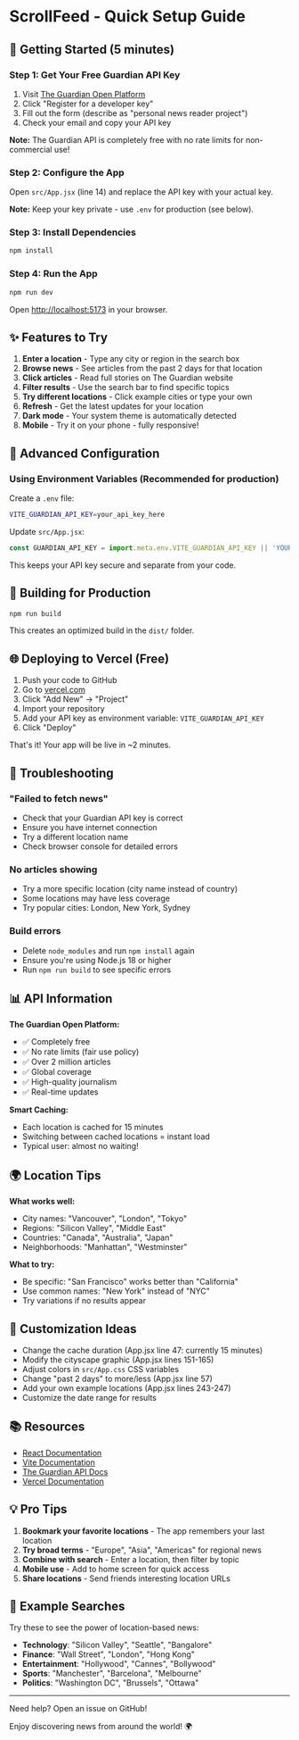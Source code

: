 # ScrollFeed - Quick Setup Guide

## 🚀 Getting Started (5 minutes)

### Step 1: Get Your Free Guardian API Key
1. Visit [The Guardian Open Platform](https://open-platform.theguardian.com/access/)
2. Click "Register for a developer key"
3. Fill out the form (describe as "personal news reader project")
4. Check your email and copy your API key

**Note:** The Guardian API is completely free with no rate limits for non-commercial use!

### Step 2: Configure the App
Open `src/App.jsx` (line 14) and replace the API key with your actual key.

**Note:** Keep your key private - use `.env` for production (see below).

### Step 3: Install Dependencies
```bash
npm install
```

### Step 4: Run the App
```bash
npm run dev
```

Open [http://localhost:5173](http://localhost:5173) in your browser.

## ✨ Features to Try

1. **Enter a location** - Type any city or region in the search box
2. **Browse news** - See articles from the past 2 days for that location
3. **Click articles** - Read full stories on The Guardian website
4. **Filter results** - Use the search bar to find specific topics
5. **Try different locations** - Click example cities or type your own
6. **Refresh** - Get the latest updates for your location
7. **Dark mode** - Your system theme is automatically detected
8. **Mobile** - Try it on your phone - fully responsive!

## 🔧 Advanced Configuration

### Using Environment Variables (Recommended for production)

Create a `.env` file:
```bash
VITE_GUARDIAN_API_KEY=your_api_key_here
```

Update `src/App.jsx`:
```javascript
const GUARDIAN_API_KEY = import.meta.env.VITE_GUARDIAN_API_KEY || 'YOUR_API_KEY_HERE';
```

This keeps your API key secure and separate from your code.

## 📱 Building for Production

```bash
npm run build
```

This creates an optimized build in the `dist/` folder.

## 🌐 Deploying to Vercel (Free)

1. Push your code to GitHub
2. Go to [vercel.com](https://vercel.com)
3. Click "Add New" → "Project"
4. Import your repository
5. Add your API key as environment variable: `VITE_GUARDIAN_API_KEY`
6. Click "Deploy"

That's it! Your app will be live in ~2 minutes.

## 🐛 Troubleshooting

### "Failed to fetch news"
- Check that your Guardian API key is correct
- Ensure you have internet connection
- Try a different location name
- Check browser console for detailed errors

### No articles showing
- Try a more specific location (city name instead of country)
- Some locations may have less coverage
- Try popular cities: London, New York, Sydney

### Build errors
- Delete `node_modules` and run `npm install` again
- Ensure you're using Node.js 18 or higher
- Run `npm run build` to see specific errors

## 📊 API Information

**The Guardian Open Platform:**
- ✅ Completely free
- ✅ No rate limits (fair use policy)
- ✅ Over 2 million articles
- ✅ Global coverage
- ✅ High-quality journalism
- ✅ Real-time updates

**Smart Caching:**
- Each location is cached for 15 minutes
- Switching between cached locations = instant load
- Typical user: almost no waiting!

## 🌍 Location Tips

**What works well:**
- City names: "Vancouver", "London", "Tokyo"
- Regions: "Silicon Valley", "Middle East"
- Countries: "Canada", "Australia", "Japan"
- Neighborhoods: "Manhattan", "Westminster"

**What to try:**
- Be specific: "San Francisco" works better than "California"
- Use common names: "New York" instead of "NYC"
- Try variations if no results appear

## 🎨 Customization Ideas

- Change the cache duration (App.jsx line 47: currently 15 minutes)
- Modify the cityscape graphic (App.jsx lines 151-165)
- Adjust colors in `src/App.css` CSS variables
- Change "past 2 days" to more/less (App.jsx line 57)
- Add your own example locations (App.jsx lines 243-247)
- Customize the date range for results

## 📚 Resources

- [React Documentation](https://react.dev)
- [Vite Documentation](https://vitejs.dev)
- [The Guardian API Docs](https://open-platform.theguardian.com/documentation/)
- [Vercel Documentation](https://vercel.com/docs)

## 💡 Pro Tips

1. **Bookmark your favorite locations** - The app remembers your last location
2. **Try broad terms** - "Europe", "Asia", "Americas" for regional news
3. **Combine with search** - Enter a location, then filter by topic
4. **Mobile use** - Add to home screen for quick access
5. **Share locations** - Send friends interesting location URLs

## 🌟 Example Searches

Try these to see the power of location-based news:

- **Technology**: "Silicon Valley", "Seattle", "Bangalore"
- **Finance**: "Wall Street", "London", "Hong Kong"
- **Entertainment**: "Hollywood", "Cannes", "Bollywood"
- **Sports**: "Manchester", "Barcelona", "Melbourne"
- **Politics**: "Washington DC", "Brussels", "Ottawa"

---

Need help? Open an issue on GitHub!

Enjoy discovering news from around the world! 🌍
